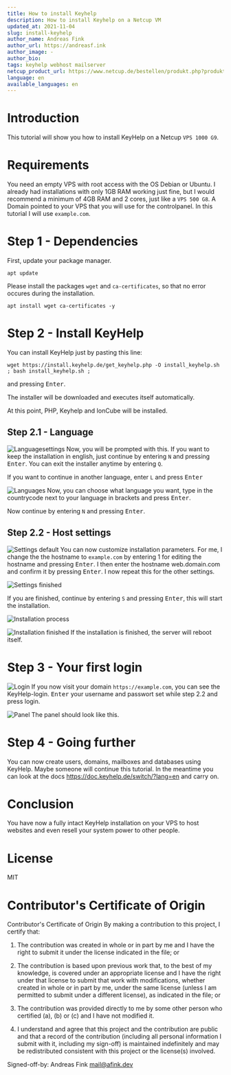 ```yaml
---
title: How to install Keyhelp
description: How to install Keyhelp on a Netcup VM
updated_at: 2021-11-04
slug: install-keyhelp
author_name: Andreas Fink
author_url: https://andreasf.ink
author_image: -
author_bio: 
tags: keyhelp webhost mailserver 
netcup_product_url: https://www.netcup.de/bestellen/produkt.php?produkt=2554
language: en
available_languages: en
---
```


# Introduction
This tutorial will show you how to install KeyHelp on a Netcup `VPS 1000 G9`.

# Requirements
You need an empty VPS with root access with the OS Debian or Ubuntu. I already had installations with only 1GB RAM working just fine, but I would recommend a minimum of 4GB RAM and 2 cores, just like a `VPS 500 G8`.
A Domain pointed to your VPS that you will use for the controlpanel. In this tutorial I will use `example.com`.

# Step 1 - Dependencies
First, update your package manager.

```
apt update
```

Please install the packages `wget` and `ca-certificates`, so that no error occures during the installation.

```
apt install wget ca-certificates -y
```

# Step 2 - Install KeyHelp
You can install KeyHelp just by pasting this line:
```
wget https://install.keyhelp.de/get_keyhelp.php -O install_keyhelp.sh ; bash install_keyhelp.sh ;
```
and pressing <kbd>Enter</kbd>.

The installer will be downloaded and executes itself automatically.

At this point, PHP, Keyhelp and IonCube will be installed.

## Step 2.1 - Language
![Languagesettings](./images/lang.png)
Now, you will be prompted with this. If you want to keep the installation in english, just continue by entering `N` and pressing <kbd>Enter</kbd>. You can exit the installer anytime by entering `Q`.

If you want to continue in another language, enter `L` and press <kbd>Enter</kbd>

![Languages](./images/languages.png)
Now, you can choose what language you want, type in the countrycode next to your language in brackets and press <kbd>Enter</kbd>.

Now continue by entering `N` and pressing <kbd>Enter</kbd>.

## Step 2.2 - Host settings
![Settings default](./images/settings_0.png)
You can now customize installation parameters. For me, I change the the hostname to `example.com` by entering 1 for editing the hostname and pressing <kbd>Enter</kbd>. I then enter the hostname web.domain.com and confirm it by pressing <kbd>Enter</kbd>. I now repeat this for the other settings.

![Settings finished](./images/settings_1.png)

If you are finished, continue by entering `S` and pressing <kbd>Enter</kbd>, this will start the installation.

![Installation process](./images/install.png)

![Installation finished](./images/done.png)
If the installation is finished, the server will reboot itself.


# Step 3 - Your first login
![Login](./images/login.png)
If you now visit your domain `https://example.com`, you can see the KeyHelp-login. <kbd>Enter</kbd> your username and passwort set while step 2.2 and press login.


![Panel](./images/panel.png)
The panel should look like this.

# Step 4 - Going further
You can now create users, domains, mailboxes and databases using KeyHelp. Maybe someone will continue this tutorial. In the meantime you can look at the docs https://doc.keyhelp.de/switch/?lang=en and carry on.

# Conclusion
You have now a fully intact KeyHelp installation on your VPS to host websites and even resell your system power to other people.

# License
MIT

# Contributor's Certificate of Origin
Contributor's Certificate of Origin By making a contribution to this project, I certify that:

 1) The contribution was created in whole or in part by me and I have the right to submit it under the license indicated in the file; or

 2) The contribution is based upon previous work that, to the best of my knowledge, is covered under an appropriate license and I have the right under that license to submit that work with modifications, whether created in whole or in part by me, under the same license (unless I am permitted to submit under a different license), as indicated in the file; or

 3) The contribution was provided directly to me by some other person who certified (a), (b) or (c) and I have not modified it.

 4) I understand and agree that this project and the contribution are public and that a record of the contribution (including all personal information I submit with it, including my sign-off) is maintained indefinitely and may be redistributed consistent with this project or the license(s) involved.

Signed-off-by: Andreas Fink mail@afink.dev
